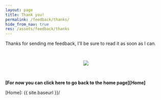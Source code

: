 ```yaml
---
layout: page
title: Thank you!
permalink: /feedback/thanks/
hide_from_nav: true
res: /assets/feedback/thanks
---
```


Thanks for sending me feedback, I'll be sure to read it as soon as I can. 

&nbsp;

<p align="center">
  <img src="{{page.res}}/thanks.png" />
</p>

&nbsp;


**[For now you can click here to go back to the home page][Home]**


[Home]: {{ site.baseurl }}/